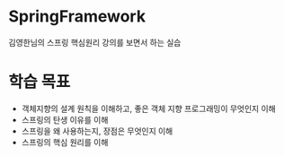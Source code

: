 # SpringFramework
김영한님의 스프링 핵심원리 강의를 보면서 하는 실습

# 학습 목표
- 객체지향의 설계 원칙을 이해하고, 좋은 객체 지향 프로그래밍이 무엇인지 이해
- 스프링의 탄생 이유를 이해
- 스프링을 왜 사용하는지, 장점은 무엇인지 이해
- 스프링의 핵심 원리를 이해
